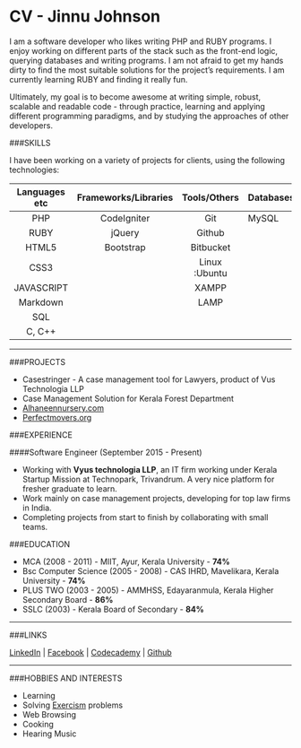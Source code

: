 # CV - Jinnu Johnson

I am a software developer who likes writing PHP and RUBY programs. I enjoy working on different parts of the stack such as the front-end logic, querying databases and writing programs. I am not afraid to get my hands dirty to find the most suitable solutions for the project’s requirements. I am currently learning RUBY and finding it really fun.

Ultimately, my goal is to become awesome at writing simple, robust, scalable and readable code - through practice, learning and applying different programming paradigms, and by studying the approaches of other developers.



###SKILLS

I have been working on a variety of projects for clients, using the following technologies:

| Languages etc | Frameworks/Libraries | Tools/Others | Databases
|:---------:|:--------------------:|:---------:|:------------
| PHP| CodeIgniter             | Git          | MySQL|
| RUBY   | jQuery             | Github        |  |
| HTML5     | Bootstrap       | Bitbucket  |
| CSS3     |              |Linux :Ubuntu |
| JAVASCRIPT      |       |XAMPP  |
| Markdown  |                 |LAMP
| SQL         |            |      |
| C, C++         |        |          |


---
###PROJECTS
- Casestringer - A case management tool for Lawyers, product of Vus Technologia LLP
- Case Management Solution for Kerala Forest Department
- [Alhaneennursery.com](http://www.alhaneennursery.com/)
- [Perfectmovers.org](www.perfectmovers.org)



###EXPERIENCE



####Software Engineer (September 2015 - Present)
- Working with **Vyus technologia LLP**, an IT firm working under Kerala Startup Mission at Technopark, Trivandrum. A very nice platform for fresher graduate to learn.
- Work mainly on case management projects, developing for top law firms in India.
- Completing projects from start to finish by collaborating with small teams.

###EDUCATION
- MCA  (2008 - 2011) - MIIT, Ayur, Kerala University - **74%**
- Bsc Computer Science  (2005 - 2008) - CAS IHRD, Mavelikara, Kerala University - **74%**
- PLUS TWO  (2003 - 2005) - AMMHSS, Edayaranmula, Kerala Higher Secondary Board - **86%**
- SSLC  (2003) - Kerala Board of Secondary - **84%**


---
###LINKS

[LinkedIn](https://in.linkedin.com/in/jinnu-johnson-4ab03b98) | [Facebook](https://www.facebook.com/jinnu.johnson) | [Codecademy](https://www.codecademy.com/jinnu#completed) | [Github](https://github.com/jinnujohnson)

---
###HOBBIES AND INTERESTS
* Learning
* Solving [Exercism](http://exercism.io/jinnujohnson) problems
* Web Browsing
* Cooking
* Hearing Music
